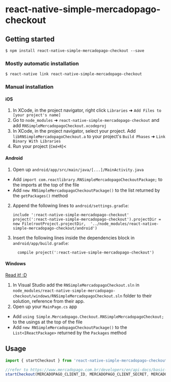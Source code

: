 
# react-native-simple-mercadopago-checkout

## Getting started

`$ npm install react-native-simple-mercadopago-checkout --save`

### Mostly automatic installation

`$ react-native link react-native-simple-mercadopago-checkout`

### Manual installation


#### iOS

1. In XCode, in the project navigator, right click `Libraries` ➜ `Add Files to [your project's name]`
2. Go to `node_modules` ➜ `react-native-simple-mercadopago-checkout` and add `RNSimpleMercadopagoCheckout.xcodeproj`
3. In XCode, in the project navigator, select your project. Add `libRNSimpleMercadopagoCheckout.a` to your project's `Build Phases` ➜ `Link Binary With Libraries`
4. Run your project (`Cmd+R`)<

#### Android

1. Open up `android/app/src/main/java/[...]/MainActivity.java`
  - Add `import com.reactlibrary.RNSimpleMercadopagoCheckoutPackage;` to the imports at the top of the file
  - Add `new RNSimpleMercadopagoCheckoutPackage()` to the list returned by the `getPackages()` method
2. Append the following lines to `android/settings.gradle`:
  	```
  	include ':react-native-simple-mercadopago-checkout'
  	project(':react-native-simple-mercadopago-checkout').projectDir = new File(rootProject.projectDir, 	'../node_modules/react-native-simple-mercadopago-checkout/android')
  	```
3. Insert the following lines inside the dependencies block in `android/app/build.gradle`:
  	```
      compile project(':react-native-simple-mercadopago-checkout')
  	```

#### Windows
[Read it! :D](https://github.com/ReactWindows/react-native)

1. In Visual Studio add the `RNSimpleMercadopagoCheckout.sln` in `node_modules/react-native-simple-mercadopago-checkout/windows/RNSimpleMercadopagoCheckout.sln` folder to their solution, reference from their app.
2. Open up your `MainPage.cs` app
  - Add `using Simple.Mercadopago.Checkout.RNSimpleMercadopagoCheckout;` to the usings at the top of the file
  - Add `new RNSimpleMercadopagoCheckoutPackage()` to the `List<IReactPackage>` returned by the `Packages` method


## Usage
```javascript
import { startCheckout } from 'react-native-simple-mercadopago-checkout';

//refer to https://www.mercadopago.com.br/developers/en/api-docs/basic-checkout/checkout-preferences/ for more detailed info on how to populate the items and payerData
startCheckout(MERCADOPAGO_CLIENT_ID, MERCADOPAGO_CLIENT_SECRET, MERCADOPAGO_TEST_PUBLICKEY, payerData, items)
```
  
